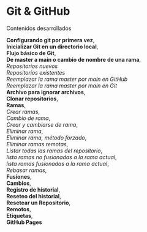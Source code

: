 # Git & GitHub
Contenidos desarrollados

**Configurando git por primera vez**,  
**Inicializar Git en un directorio local**,  
**Flujo básico de Git**,  
**De master a main o cambio de nombre de una rama**,  
_Repositorios nuevos_  
_Repositorios existentes_  
_Reemplazar la rama master por main en GitHub_  
_Reemplazar la rama master por main en Git_  
**Archivo para ignorar archivos**,  
**Clonar repositorios**,  
**Ramas**,  
_Crear ramas_,  
_Cambio de rama_,  
_Crear y cambiarse de rama_,  
_Eliminar rama_,  
_Eliminar rama, método forzado_,  
_Eliminar ramas remotas_,  
_Listar todas las ramas del repositorio_,  
_lista ramas no fusionadas a la rama actual_,  
_lista ramas fusionadas a la rama actual_,  
_Rebasar ramas_,  
**Fusiones**,  
**Cambios**,  
**Registro de historial**,  
**Reseteo del historial**,  
**Resetear un Repositorio**,  
**Remotos**,  
**Etiquetas**,  
**GitHub Pages**

